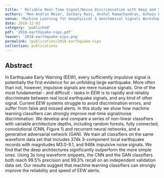 ```yaml
---
title: ' Reliable Real-Time Signal/Noise Discrimination with Deep and Shallow Machine Learning Classifiers'
authors: 'Men-Andrin Meier, Zachary Ross, Anshul Ramachandran, Ashwin Balakrishna, Suraj Nair, Peter Kundzicz, Zefeng Li, Egill Hauksson, Jennifer Andrews'
venue: 'Machine Learning for Geophysical & Geochemical Signals Workshop, NeurIPS 2018'
date: 2018-12-03
category: 'published'
pdf: '2018-earthquake-nips.pdf'
teaser: '2018-earthquake-nips.png'
permalink: /publication/2018-earthquake-nips
collection: publications
---
```


Abstract
-------
In Earthquake Early Warning (EEW), every sufficiently impulsive signal is potentially the first evidence for an unfolding large earthquake. More often than not, however, impulsive signals are mere nuisance signals. One of the most fundamental - and difficult - tasks in EEW is to rapidly and reliably discriminate between real local earthquake signals, and any kind of other signal. Current EEW systems struggle to avoid discrimination errors, and suffer from false and missed alerts. In this study we show how machine learning classifiers can strongly improve real-time signal/noise discrimination. We develop and compare a series of non-linear classifiers with variable architecture depths, including random forests, fully connected, convolutional (CNN, Figure 1) and recurrent neural networks, and a generative adversarial network (GAN). We train all classifiers on the same waveform data set that includes 374k 3-component local earthquake records with magnitudes M3.0-9.1, and 946k impulsive noise signals. We find that the deep architectures significantly outperform the more simple ones. Using 3s long waveform snippets, the CNN and the GAN classifiers both reach 99.5% precision and 99.3% recall on an independent validation data set. Our results suggest that machine learning classifiers can strongly improve the reliability and speed of EEW alerts.
